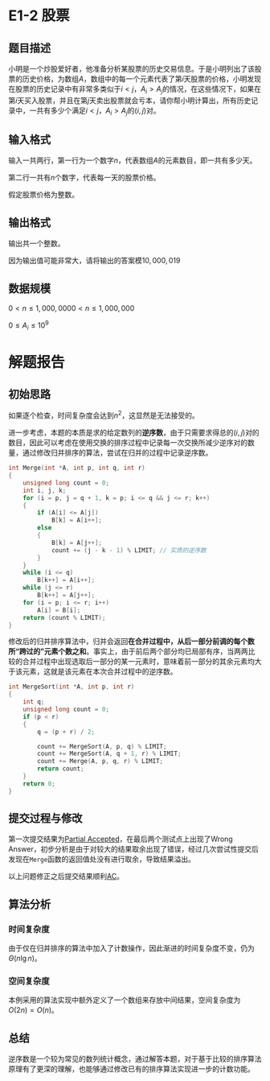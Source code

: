 # E1-2 股票
## 题目描述
小明是一个炒股爱好者，他准备分析某股票的历史交易信息。于是小明列出了该股票的历史价格，为数组$A$，数组中的每一个元素代表了第$i$天股票的价格，小明发现在股票的历史记录中有非常多类似于$i<j$，$A_i>A_j$的情况，在这些情况下，如果在第$i$天买入股票，并且在第$j$天卖出股票就会亏本，请你帮小明计算出，所有历史记录中，一共有多少个满足$i<j$，$A_i>A_j$的$(i,j)$对。
## 输入格式
输入一共两行，第一行为一个数字$n$，代表数组$A$的元素数目，即一共有多少天。

第二行一共有$n$个数字，代表每一天的股票价格。

假定股票价格为整数。

## 输出格式
输出共一个整数。

因为输出值可能非常大，请将输出的答案模$10,000,019$

## 数据规模
$0 < n \leq 1,000,0000 < n ≤ 1,000,000$

$0 \leq A_i\leq 10^9$

# 解题报告
## 初始思路
如果逐个检查，时间复杂度会达到$n^2$，这显然是无法接受的。

进一步考虑，本题的本质是求的给定数列的**逆序数**，由于只需要求得总的$(i,j)$对的数目，因此可以考虑在使用交换的排序过程中记录每一次交换所减少逆序对的数量，通过修改归并排序的算法，尝试在归并的过程中记录逆序数。
```c
int Merge(int *A, int p, int q, int r)
{
    unsigned long count = 0;
    int i, j, k;
    for (i = p, j = q + 1, k = p; i <= q && j <= r; k++)
    {
        if (A[i] <= A[j])
            B[k] = A[i++];
        else
        {
            B[k] = A[j++];
            count += (j - k - 1) % LIMIT; // 实质的逆序数
        }
    }
    while (i <= q)
        B[k++] = A[i++];
    while (j <= r)
        B[k++] = A[j++];
    for (i = p; i <= r; i++)
        A[i] = B[i];
    return (count % LIMIT);
}
```
修改后的归并排序算法中，归并会返回**在合并过程中，从后一部分前调的每个数所“跨过的”元素个数之和**。事实上，由于前后两个部分均已局部有序，当两两比较的合并过程中出现选取后一部分的某一元素时，意味着前一部分的其余元素均大于该元素，这就是该元素在本次合并过程中的逆序数。
```c
int MergeSort(int *A, int p, int r)
{
    int q;
    unsigned long count = 0;
    if (p < r)
    {
        q = (p + r) / 2;

        count += MergeSort(A, p, q) % LIMIT;
        count += MergeSort(A, q + 1, r) % LIMIT;
        count += Merge(A, p, q, r) % LIMIT;
        return count;
    }
    return 0;
}
```
## 提交过程与修改
第一次提交结果为[Partial Accepted](https://202.38.86.171/status/8a03e635c58ab5963304bab8680db552)，在最后两个测试点上出现了Wrong Answer，初步分析是由于对较大的结果取余出现了错误，经过几次尝试性提交后发现在`Merge`函数的返回值处没有进行取余，导致结果溢出。

以上问题修正之后提交结果顺利[AC](https://202.38.86.171/status/7345b6b24e6250dacee33d6837ad5f93)。
## 算法分析
### 时间复杂度
由于仅在归并排序的算法中加入了计数操作，因此渐进的时间复杂度不变，仍为$\Theta(n \lg{n})$。
### 空间复杂度
本例采用的算法实现中额外定义了一个数组来存放中间结果，空间复杂度为$O(2n)=O(n)$。
## 总结
逆序数是一个较为常见的数列统计概念，通过解答本题，对于基于比较的排序算法原理有了更深的理解，也能够通过修改已有的排序算法实现进一步的计数功能。